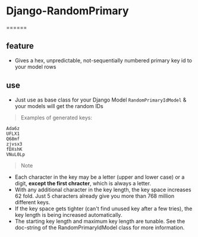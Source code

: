 # Django-RandomPrimary
======
## feature
* Gives a hex, unpredictable, not-sequentially numbered  primary key id to your model rows

## use
* Just use as base class for your Django Model `RandomPrimaryIdModel` & your models will get the random IDs


> Examples of generated keys:

    Ada6z
    UFLX1
    Q68mf
    zjvsx3
    fDXshK
    VNuL0Lp

> Note
* Each character in the key may be a letter (upper and lower case) or
a digit, **except the first chracter**, which is always a letter. 
* With any additional character in the key length, the key space increases 62 fold. Just 5 characters already give you more than 768 million different keys. 
* If the key space gets tighter (can't find unused key after a few tries), the key length is being increased automatically.
* The starting key length and maximum key length are tunable. See the doc-string of the RandomPrimaryIdModel class for more information.
